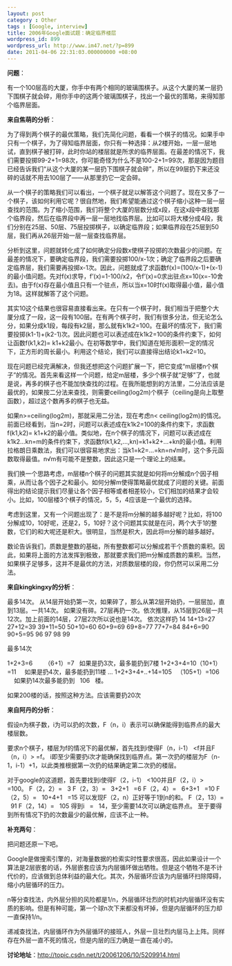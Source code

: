 ```yaml
---
layout: post
category : Other
tags : [Google, interview]
title: 2006年Google面试题：确定临界楼层
wordpress_id: 899
wordpress_url: http://www.im47.net/?p=899
date: 2011-04-06 22:31:03.000000000 +08:00
---
```

<strong>问题</strong>：

有一个100层高的大厦，你手中有两个相同的玻璃围棋子。从这个大厦的某一层扔下围棋子就会碎，用你手中的这两个玻璃围棋子，找出一个最优的策略，来得知那个临界层面。

<strong>来自焦萌的分析</strong>：

为了得到两个棋子的最优策略，我们先简化问题，看看一个棋子的情况。如果手中只有一个棋子，为了得知临界层面，你只有一种选择：从2楼开始，一层一层地试，直到棋子被打碎，此时你站的楼层就是所求的临界层面。在最差的情况下，我们需要投掷99-2+1=98次，你可能奇怪为什么不是100-2+1=99次，那是因为题目已经告诉我们“从这个大厦的某一层扔下围棋子就会碎”，所以在99层扔下来还没碎的话就不用去100层了——从那里扔它一定会碎。

从一个棋子的策略我们可以看出，一个棋子就足以解答这个问题了。现在又多了一个棋子，该如何利用它呢？很自然地，我们希望能通过这个棋子缩小这种一层一层查找的范围。为了缩小范围，我们将整个大厦的层数分成x段，在这x段中查找那个临界段，然后在临界段中再一层一层地找临界层。比如可以将大楼分成4段，我们分别在25层、50层、75层投掷棋子，以确定临界段；如果临界段在25层到50层，我们再从26层开始一层一层查找临界层。

分析到这里，问题就转化成了如何确定分段数x使棋子投掷的次数最少的问题。在最差的情况下，要确定临界段，我们需要投掷100/x-1次；确定了临界段之后要确定临界层，我们需要再投掷x-1次。因此，问题就成了求函数f(x)=(100/x-1)+(x-1)的最小值问题。先对f(x)求导，f’(x)=1-100/x2，令f’(x)=0求出驻点x=10(x=-10舍去)。由于f(x)存在最小值且只有一个驻点，所以当x=10时f(x)取得最小值，最小值为18。这样就解答了这个问题。

其实10这个结果也很容易直接看出来。在只有一个棋子时，我们相当于把整个大厦分成了一段，这一段有100层。在有两个棋子时，我们有很多分法，但无论怎么分，如果分成k1段，每段有k2层，那么就有k1k2=100。在最坏的情况下，我们需要投掷(k1-1)+(k2-1)次。因此问题也可以表述成在k1k2=100的条件约束下，如何让函数f(k1,k2)= k1+k2最小。在初等数学中，我们知道在矩形面积一定的情况下，正方形的周长最小。利用这个结论，我们可以直接得出结论k1=k2=10。

现在问题已经完满解决，但我还想把这个问题扩展一下，把它变成“m层楼n个棋子”的情况。首先来看这样一个问题，给定m层楼，多少个棋子就“足够”了，也就是说，再多的棋子也不能加快查找的过程。在我所能想到的方法里，二分法应该是最优的，如果按二分法来查找，则需要ceiling(log2m)个棋子（ceiling是向上取整函数），超过这个数再多的棋子也无益。

如果n&gt;=ceiling(log2m)，那就采用二分法，现在考虑n&lt; ceiling(log2m)的情况。前面已经看到，当n=2时，问题可以表述成在k1k2=100的条件约束下，求函数f(k1,k2)= k1+k2的最小值。类似地，在n个棋子的情况下，问题可以表述成在k1k2…kn=m的条件约束下，求函数f(k1,k2,…,kn)=k1+k2+…+kn的最小值。利用拉格朗日乘数法，我们可以很容易地求出：当k1=k2=…=kn=n√m时，这个多元函数取得最值。n√m有可能不是整数，因此这只是一个理论上的结果。

我们换一个思路考虑，m层楼n个棋子的问题其实就是如何将m分解成n个因子相乘，从而让各个因子之和最小。如何分解m使得策略最优就成了问题的关键。前面得出的结论提示我们尽量让各个因子相等或者相差较小，它们相加的结果才会较小。比如，100层楼3个棋子的情况，5，5，4应该是一个最优的选择。

考虑到这里，又有一个问题出现了：是不是将m分解的越多越好呢？比如，将100分解成10，10好呢，还是2，5，10好？这个问题其实就是在问，两个大于1的整数，它们的和大呢还是积大。很明显，当然是积大，因此将m分解的越多越好。

数论告诉我们，质数是整数的基础，所有整数都可以分解成若干个质数的乘积。因此，如果将上面的方法发挥到极致，那就要求我们把m分解成质数的乘积。当然，如果棋子足够多，这并不是最优的方法，对质数层楼的段，你仍然可以采用二分法。

<strong>来自kingkingxy的分析</strong>：

最多14次。 从14层开始扔第一次，如果碎了，那么从第2层开始扔，一层层加，直到13层。一共14次。
如果没有碎。27层再扔一次。依次推理，从15层到26层一共12次。加上前面的14层，27层2次所以说也是14次。
依次这样扔
14
14+13=27
27+12=39
39+11=50
50+10=60
60+9=69
69+8=77
77+7=84
84+6=90
90+5=95
96
97
98
99

最多14次

1+2+3=6       （6+1）=7   如果是扔3次，最多能扔到7楼
1+2+3+4=10（10+1）=11     如果是扔4次，最多能扔到11楼
...
1+2+3+4+..+14=105   （105+1）=106       如果扔14次最多能扔到   106   楼。

如果200楼的话，按照这种方法。应该需要扔20次

<strong>来自阿丹的分析</strong>：

假设n为棋子数，i为可以扔的次数，F（n，i）表示可以确保能得到临界点的最大楼层数。

要求n个棋子，楼层为f的情况下的最优解，首先找到i使得F（n，i-1） &lt;f并且F（n，i）&gt; =f。
i即至少需要扔i次才能确保找到临界点。第一次扔的楼层为F（n-1，i-1）+1，以此类推根据第一次扔的结果确定第二次扔的楼层。

对于google的这道题，首先要找到i使得F（2，i-1） &lt;100并且F（2，i）&gt; =100。
F（2，2）=   3
F（2，3）=   3+2+1   =6
F（2，4）=   6+3+1   =10
F（2，5）=   10+4+1   =15
可以发现F（2，n）正好等于1到n的和。
F（2，13）=   91
F（2，14）=   105
得到i   =   14，至少需要14次可以确定临界点。
至于要得到所有情况下扔的次数最少的最优解，应该不止一种。

<strong>补充两句</strong>：

把问题还原一下吧。

Google是做搜索引擎的，对海量数据的检索实时性要求很高，因此如果设计一个算法是2层嵌套的话，外层嵌套应该为内层循环做出牺牲。但是这个牺牲不是不计代价的，应该做到总体利益的最大化。其次，外层循环应该为内层循环扫除障碍，缩小内层循环的压力。

n等分查找法，内外层分担的风险都是1/n，外层循环壮烈的时机对内层循环没有实质的影响。但是有种可能，第一个球n次下来都没有坏掉，但是内层循环的压力却一直保持1/n。

递减查找法，内层循环作为外层循环的接班人，外层一旦壮烈内层马上上阵。同样存在外层一直不死的情况，但是内层的压力确是一直在减小的。

<strong>讨论地址</strong>：<a href="http://topic.csdn.net/t/20061206/10/5209914.html">http://topic.csdn.net/t/20061206/10/5209914.html</a>
